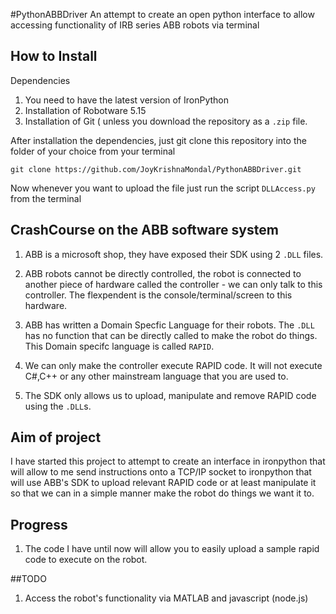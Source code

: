 #PythonABBDriver
An attempt to create an open python interface to allow accessing functionality of IRB series ABB robots via terminal

## How to Install

Dependencies
1. You need to have the latest version of IronPython
2. Installation of Robotware 5.15
3. Installation of Git ( unless you download the repository as a <code>.zip</code> file.

After installation the dependencies, just git clone this repository into the folder of your choice from your terminal

```
git clone https://github.com/JoyKrishnaMondal/PythonABBDriver.git
```

Now whenever you want to upload the file just run the script <code>DLLAccess.py</code> from the terminal


## CrashCourse on the ABB software system

1. ABB is a microsoft shop, they have exposed their SDK using 2 <code>.DLL</code> files.

2. ABB robots cannot be directly controlled, the robot is connected to another piece of hardware called the controller - we can only talk to this controller. The flexpendent is the console/terminal/screen to this hardware.

3. ABB has written a Domain Specfic Language for their robots. The <code>.DLL</code> has no function that can be directly called to make the robot do things. This Domain specifc language is called <code>RAPID</code>.


4. We can only make the controller execute RAPID code. It will not execute C#,C++ or any other mainstream language that you are used to.

5. The SDK only allows us to upload, manipulate and remove RAPID code using the <code>.DLL</code>s.

## Aim of project

I have started this project to attempt to create an interface in ironpython that will allow to me send instructions onto a TCP/IP socket to ironpython that will use ABB's SDK to upload relevant RAPID code or at least manipulate it so that we can in a simple manner make the robot do things we want it to.

## Progress

1. The code I have until now will allow you to easily upload a sample rapid code to execute on the robot.


##TODO

1. Access the robot's functionality via MATLAB and javascript (node.js)





